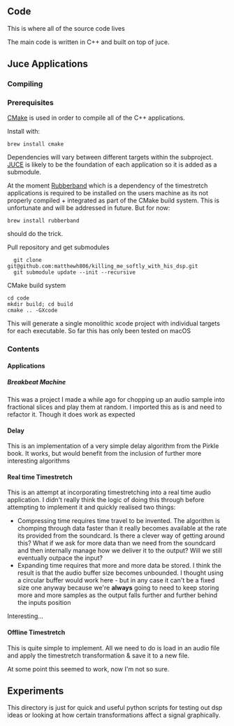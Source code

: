 ## Code

This is where all of the source code lives

The main code is written in C++ and built on top of juce.

## Juce Applications
### Compiling

### Prerequisites
[CMake](https://cmake.org/) is used in order to compile all of the C++ applications.

Install with:

```
brew install cmake
```

Dependencies will vary between different targets within the subproject. [JUCE](https://juce.com/) is likely to be the foundation of each application so it is added as a submodule.

At the moment [Rubberband](https://breakfastquay.com/rubberband/) which is a dependency of the timestretch applications is required to be installed on the users machine as its not properly compiled + integrated as part of the CMake build system. This is unfortunate and will be addressed in future. But for now:

```
brew install rubberband
```

should do the trick.

Pull repository and get submodules
```
  git clone git@github.com:matthewh806/killing_me_softly_with_his_dsp.git
  git submodule update --init --recursive
```

CMake build system

```
cd code
mkdir build; cd build
cmake .. -GXcode
```

This will generate a single monolithic xcode project with individual targets for each executable.
So far this has only been tested on macOS

### Contents
#### Applications
##### Breakbeat Machine
This was a project I made a while ago for chopping up an audio sample into fractional slices and play them at random. I imported this as is and need to refactor it. Though it does work as expected

#### Delay
This is an implementation of a very simple delay algorithm from the Pirkle book. It works, but would benefit from the inclusion of further more interesting algorithms

#### Real time Timestretch
This is an attempt at incorporating timestretching into a real time audio application. I didn't really think the logic of doing this through before attempting to implement it and quickly realised two things:
  - Compressing time requires time travel to be invented. The algorithm is chomping through data faster than it really becomes available at the rate its provided from the soundcard. Is there a clever way of getting around this? What if we ask for more data than we need from the soundcard and then internally manage how we deliver it to the output? Will we still eventually outpace the input?
  - Expanding time requires that more and more data be stored. I think the result is that the audio buffer size becomes unbounded. I thought using a circular buffer would work here - but in any case it can't be a fixed size one anyway because we're **always** going to need to keep storing more and more samples as the output falls further and further behind the inputs position

Interesting...

#### Offline Timestretch
This is quite simple to implement. All we need to do is load in an audio file and apply the timestretch transformation & save it to a new file.

At some point this seemed to work, now I'm not so sure.

## Experiments

This directory is just for quick and useful python scripts for testing out dsp ideas or looking at how certain transformations affect a signal graphically.
